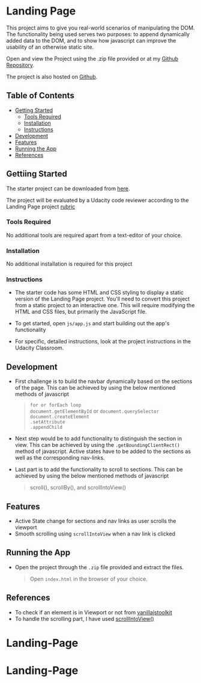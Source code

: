 # Landing Page

This project aims to give you real-world scenarios of manipulating the DOM. The functionality being used serves two purposes: to append dynamically added data to the DOM, and to show how javascript can improve the usability of an otherwise static site.

Open and view the Project using the .zip file provided or at my [Github Repository](https://github.com/madhur-taneja/Landing-Page).

The project is also hosted on [Github](https://madhur-taneja.github.io/Landing-Page/).

## Table of Contents

- [Getting Started](#getting-started)
	- [Tools Required](#tools-required)
	- [Installation](#installation)
	- [Instructions](#instructions)
- [Development](#development)
- [Features](#features)
- [Running the App](#running-the-app)
- [References](#references)

## Gettiing Started

The starter project can be downloaded from [here](https://github.com/udacity/fend/tree/refresh-2019/projects/landing-page).

The project will be evaluated by a Udacity code reviewer according to the Landing Page project [rubric](https://review.udacity.com/#!/rubrics/2658/view)

### Tools Required

No additional tools are required apart from a text-editor of your choice. 

### Installation

No additional installation is required for this project

### Instructions

* The starter code has some HTML and CSS styling to display a static version of the Landing Page project. You'll need to convert this project from a static project to an interactive one. This will require modifying the HTML and CSS files, but primarily the JavaScript file.  

* To get started, open `js/app.js` and start building out the app's functionality  

* For specific, detailed instructions, look at the project instructions in the Udacity Classroom.

## Development

* First challenge is to build the navbar dynamically based on the sections of the page. This can be achieved by using the below mentioned methods of javascript
    > `for or forEach loop` </br>
      `document.getElementById` or  `document.querySelector` </br>
      `document.createElement` </br>
      `.setAttribute` </br>
      `.appendChild` </br>

* Next step would be to add functionality to distinguish the section in view. This can be achieved by using the `.getBoundingClientRect()` method of javascript. Active states have to be added to the sections as well as the corresponding nav-links.  

* Last part is to add the functionality to scroll to sections. This can be achieved by using the below mentioned methods of javascript
    >  scroll(), scrollBy(), and scrollIntoView()

## Features

* Active State change for sections and nav links as user scrolls the viewport
* Smooth scrolling using `scrollIntoView` when a nav link is clicked 

## Running the App

* Open the project through the `.zip` file provided and extract the files. 
  > Open `index.html` in the browser of your choice.

## References

* To check if an element is in Viewport or not from [vanillajstoolkit](https://vanillajstoolkit.com/helpers/isinviewport/) 
* To handle the scrolling part, I have used [scrollIntoView()](https://developer.mozilla.org/en-US/docs/Web/API/Element/scrollIntoView)
# Landing-Page
# Landing-Page
